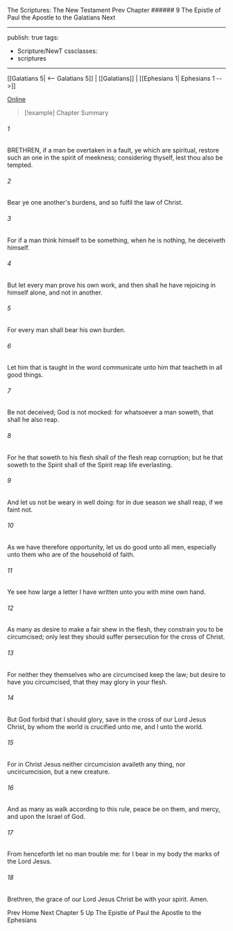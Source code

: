 The Scriptures: The New Testament
Prev
Chapter ###### 9
The Epistle of Paul the Apostle to the Galatians
Next

---
publish: true
tags:
  - Scripture/NewT
cssclasses:
  - scriptures
---
[[Galatians 5| <-- Galatians 5]] | [[Galatians]] | [[Ephesians 1| Ephesians 1 -->]]

[Online](https://churchofjesuschrist.org/study/scriptures/nt/gal/6?lang=eng)

>[!example] Chapter Summary
>
###### 1
BRETHREN, if a man be overtaken in a fault, ye which are spiritual, restore such an one in the spirit of meekness; considering thyself, lest thou also be tempted.
###### 2
Bear ye one another's burdens, and so fulfil the law of Christ.
###### 3
For if a man think himself to be something, when he is nothing, he deceiveth himself.
###### 4
But let every man prove his own work, and then shall he have rejoicing in himself alone, and not in another.
###### 5
For every man shall bear his own burden.
###### 6
Let him that is taught in the word communicate unto him that teacheth in all good things.
###### 7
Be not deceived; God is not mocked: for whatsoever a man soweth, that shall he also reap.
###### 8
For he that soweth to his flesh shall of the flesh reap corruption; but he that soweth to the Spirit shall of the Spirit reap life everlasting.
###### 9
And let us not be weary in well doing: for in due season we shall reap, if we faint not.
###### 10
As we have therefore opportunity, let us do good unto all men, especially unto them who are of the household of faith.
###### 11
Ye see how large a letter I have written unto you with mine own hand.
###### 12
As many as desire to make a fair shew in the flesh, they constrain you to be circumcised; only lest they should suffer persecution for the cross of Christ.
###### 13
For neither they themselves who are circumcised keep the law; but desire to have you circumcised, that they may glory in your flesh.
###### 14
But God forbid that I should glory, save in the cross of our Lord Jesus Christ, by whom the world is crucified unto me, and I unto the world.
###### 15
For in Christ Jesus neither circumcision availeth any thing, nor uncircumcision, but a new creature.
###### 16
And as many as walk according to this rule, peace be on them, and mercy, and upon the Israel of God.
###### 17
From henceforth let no man trouble me: for I bear in my body the marks of the Lord Jesus.
###### 18
Brethren, the grace of our Lord Jesus Christ be with your spirit. Amen.

Prev
Home
Next
Chapter 5
Up
The Epistle of Paul the Apostle to the Ephesians



